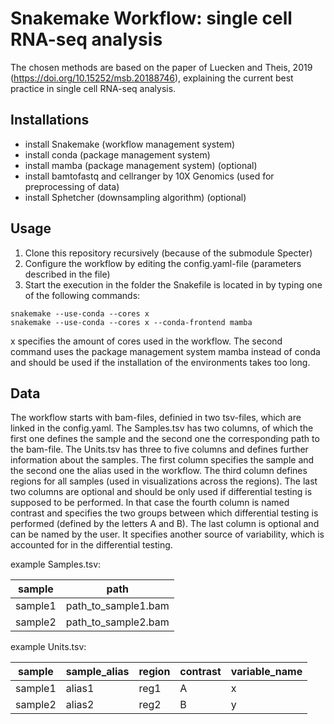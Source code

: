 # Snakemake Workflow: single cell RNA-seq analysis
The chosen methods are based on the paper of Luecken and Theis, 2019 (https://doi.org/10.15252/msb.20188746), explaining the current best practice in single cell RNA-seq analysis.

## Installations
* install Snakemake (workflow management system)
* install conda (package management system)
* install mamba (package management system) (optional)
* install bamtofastq and cellranger by 10X Genomics (used for preprocessing of data)
* install Sphetcher (downsampling algorithm) (optional)

## Usage
1. Clone this repository recursively (because of the submodule Specter)
2. Configure the workflow by editing the config.yaml-file (parameters described in the file)
3. Start the execution in the folder the Snakefile is located in by typing one of the following commands:
```
snakemake --use-conda --cores x
snakemake --use-conda --cores x --conda-frontend mamba
```
x specifies the amount of cores used in the workflow. The second command uses the package management system mamba instead of conda and should be used if the installation of the environments takes too long.

## Data
The workflow starts with bam-files, definied in two tsv-files, which are linked in the config.yaml. The Samples.tsv has two columns, of which the first one defines the sample and the second one the corresponding path to the bam-file. The Units.tsv has three to five columns and defines further information about the samples. The first column specifies the sample and the second one the alias used in the workflow. The third column defines regions for all samples (used in visualizations across the regions). The last two columns are optional and should be only used if differential testing is supposed to be performed. In that case the fourth column is named contrast and specifies the two groups between which differential testing is performed (defined by the letters A and B). The last column is optional and can be named by the user. It specifies another source of variability, which is accounted for in the differential testing.

example Samples.tsv: 

|sample|path                |
|---|---------------------|
|sample1|path_to_sample1.bam|
|sample2|path_to_sample2.bam|

example Units.tsv:

sample | sample_alias | region | contrast | variable_name
-------|--------------|-------|---------|--------
sample1 | alias1 | reg1 | A | x
sample2 | alias2 | reg2 | B | y
